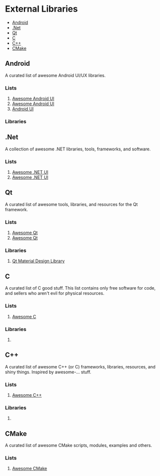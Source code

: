 # External Libraries
 - [Android](Android)
 - [.Net](#)
 - [Qt](#Qt)
 - [C](#)
 - [C++](#)
 - [CMake](#)
 
## Android
A curated list of awesome Android UI/UX libraries.
### Lists
 1. [Awesome Android UI](https://github.com/wasabeef/awesome-android-ui/blob/master/README.md)
 2. [Awesome Android UI](https://github.com/thanhtoan1196/awesome-android-ui/blob/master/README.md)
 3. [Android UI](https://androidpedia.net/en/awesome/gh-15653276/android-open-source-projects)
### Libraries
 
## .Net
A collection of awesome .NET libraries, tools, frameworks, and software.
### Lists
 1. [Awesome .NET UI](https://github.com/quozd/awesome-dotnet)
 2. [Awesome .NET UI](https://github.com/uhub/awesome-c-sharp)
 
## Qt
A curated list of awesome tools, libraries, and resources for the Qt framework.
### Lists
 1. [Awesome Qt](https://github.com/JesseTG/awesome-qt)
 2. [Awesome Qt](https://github.com/fffaraz/awesome-qt)
### Libraries
 1. [Qt Material Design Library](https://github.com/laserpants/qt-material-widgets)

 ## C
A curated list of C good stuff. This list contains only free software for code, and sellers who aren't evil for physical resources.
### Lists
 1. [Awesome C](https://github.com/aleksandar-todorovic/awesome-c)
### Libraries
 1. []()

 ## C++
A curated list of awesome C++ (or C) frameworks, libraries, resources, and shiny things. Inspired by awesome-... stuff.
### Lists
 1. [Awesome C++](https://github.com/fffaraz/awesome-cpp)
### Libraries
 1. []()

 ## CMake
A curated list of awesome CMake scripts, modules, examples and others.
### Lists
 1. [Awesome CMake](https://github.com/onqtam/awesome-cmake)
